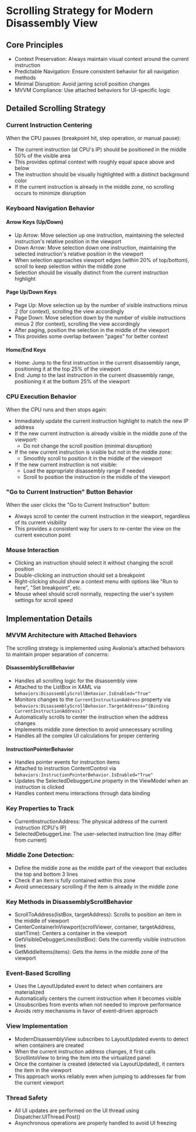 # Scrolling Strategy for Modern Disassembly View

## Core Principles
- Context Preservation: Always maintain visual context around the current instruction
- Predictable Navigation: Ensure consistent behavior for all navigation methods
- Minimal Disruption: Avoid jarring scroll position changes
- MVVM Compliance: Use attached behaviors for UI-specific logic

## Detailed Scrolling Strategy
### Current Instruction Centering
When the CPU pauses (breakpoint hit, step operation, or manual pause):

- The current instruction (at CPU's IP) should be positioned in the middle 50% of the visible area
- This provides optimal context with roughly equal space above and below
- The instruction should be visually highlighted with a distinct background color
- If the current instruction is already in the middle zone, no scrolling occurs to minimize disruption

### Keyboard Navigation Behavior

#### Arrow Keys (Up/Down)
- Up Arrow: Move selection up one instruction, maintaining the selected instruction's relative position in the viewport
- Down Arrow: Move selection down one instruction, maintaining the selected instruction's relative position in the viewport
- When selection approaches viewport edges (within 20% of top/bottom), scroll to keep selection within the middle zone
- Selection should be visually distinct from the current instruction highlight

#### Page Up/Down Keys
- Page Up: Move selection up by the number of visible instructions minus 2 (for context), scrolling the view accordingly
- Page Down: Move selection down by the number of visible instructions minus 2 (for context), scrolling the view accordingly
- After paging, position the selection in the middle of the viewport
- This provides some overlap between "pages" for better context

#### Home/End Keys
- Home: Jump to the first instruction in the current disassembly range, positioning it at the top 25% of the viewport
- End: Jump to the last instruction in the current disassembly range, positioning it at the bottom 25% of the viewport

### CPU Execution Behavior
When the CPU runs and then stops again:

- Immediately update the current instruction highlight to match the new IP address
- If the new current instruction is already visible in the middle zone of the viewport:
  - Do not change the scroll position (minimal disruption)
- If the new current instruction is visible but not in the middle zone:
  - Smoothly scroll to position it in the middle of the viewport
- If the new current instruction is not visible:
  - Load the appropriate disassembly range if needed
  - Scroll to position the instruction in the middle of the viewport

### "Go to Current Instruction" Button Behavior
When the user clicks the "Go to Current Instruction" button:

- Always scroll to center the current instruction in the viewport, regardless of its current visibility
- This provides a consistent way for users to re-center the view on the current execution point

### Mouse Interaction
- Clicking an instruction should select it without changing the scroll position
- Double-clicking an instruction should set a breakpoint
- Right-clicking should show a context menu with options like "Run to here", "Set breakpoint", etc.
- Mouse wheel should scroll normally, respecting the user's system settings for scroll speed

## Implementation Details

### MVVM Architecture with Attached Behaviors

The scrolling strategy is implemented using Avalonia's attached behaviors to maintain proper separation of concerns:

#### DisassemblyScrollBehavior
- Handles all scrolling logic for the disassembly view
- Attached to the ListBox in XAML via `behaviors:DisassemblyScrollBehavior.IsEnabled="True"`
- Monitors changes to the `CurrentInstructionAddress` property via `behaviors:DisassemblyScrollBehavior.TargetAddress="{Binding CurrentInstructionAddress}"`
- Automatically scrolls to center the instruction when the address changes
- Implements middle zone detection to avoid unnecessary scrolling
- Handles all the complex UI calculations for proper centering

#### InstructionPointerBehavior
- Handles pointer events for instruction items
- Attached to instruction ContentControl via `behaviors:InstructionPointerBehavior.IsEnabled="True"`
- Updates the SelectedDebuggerLine property in the ViewModel when an instruction is clicked
- Handles context menu interactions through data binding

### Key Properties to Track
- CurrentInstructionAddress: The physical address of the current instruction (CPU's IP)
- SelectedDebuggerLine: The user-selected instruction line (may differ from current)

### Middle Zone Detection:
- Define the middle zone as the middle part of the viewport that excludes the top and bottom 3 lines
- Check if an item is fully contained within this zone
- Avoid unnecessary scrolling if the item is already in the middle zone

### Key Methods in DisassemblyScrollBehavior
- ScrollToAddress(listBox, targetAddress): Scrolls to position an item in the middle of viewport
- CenterContainerInViewport(scrollViewer, container, targetAddress, startTime): Centers a container in the viewport
- GetVisibleDebuggerLines(listBox): Gets the currently visible instruction lines
- GetMiddleItems(items): Gets the items in the middle zone of the viewport

### Event-Based Scrolling
- Uses the LayoutUpdated event to detect when containers are materialized
- Automatically centers the current instruction when it becomes visible
- Unsubscribes from events when not needed to improve performance
- Avoids retry mechanisms in favor of event-driven approach

### View Implementation
- ModernDisassemblyView subscribes to LayoutUpdated events to detect when containers are created
- When the current instruction address changes, it first calls ScrollIntoView to bring the item into the virtualized panel
- Once the container is created (detected via LayoutUpdated), it centers the item in the viewport
- This approach works reliably even when jumping to addresses far from the current viewport

### Thread Safety
- All UI updates are performed on the UI thread using Dispatcher.UIThread.Post()
- Asynchronous operations are properly handled to avoid UI freezing
